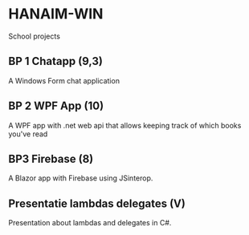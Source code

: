 # HANAIM-WIN

School projects

## BP 1 Chatapp (9,3)

A Windows Form chat application

## BP 2 WPF App (10)

A WPF app with .net web api that allows keeping track of which books you've read

## BP3 Firebase (8)

A Blazor app with Firebase using JSinterop.

## Presentatie lambdas delegates (V)

Presentation about lambdas and delegates in C#.
